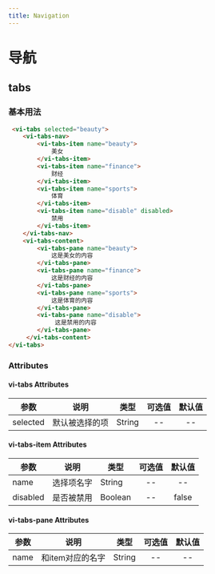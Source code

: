 ```yaml
---
title: Navigation
---
```

# 导航

## tabs

### 基本用法

<ClientOnly>
<tabs-demo></tabs-demo>
</ClientOnly>

```html
 <vi-tabs selected="beauty">
    <vi-tabs-nav>
        <vi-tabs-item name="beauty">
            美女
        </vi-tabs-item>
        <vi-tabs-item name="finance">
            财经
        </vi-tabs-item>
        <vi-tabs-item name="sports">
            体育
        </vi-tabs-item>
        <vi-tabs-item name="disable" disabled>
            禁用
        </vi-tabs-item>
    </vi-tabs-nav>
    <vi-tabs-content>
        <vi-tabs-pane name="beauty">
            这是美女的内容
        </vi-tabs-pane>
        <vi-tabs-pane name="finance">
            这是财经的内容
        </vi-tabs-pane>
        <vi-tabs-pane name="sports">
            这是体育的内容
        </vi-tabs-pane>
        <vi-tabs-pane name="disable">
             这是禁用的内容
        </vi-tabs-pane>
     </vi-tabs-content>
</vi-tabs>
```

### Attributes

#### vi-tabs Attributes

| 参数 | 说明 | 类型 | 可选值 | 默认值 |
| ------- | ------ | ------ | :------: | :------: |
| selected | 默认被选择的项 | String | -- | -- |

#### vi-tabs-item Attributes

| 参数 | 说明 | 类型 | 可选值 | 默认值 |
| ------- | ------ | ------ | :------: | :------: |
| name | 选择项名字 | String | -- | -- |
| disabled | 是否被禁用 | Boolean | -- | false |

#### vi-tabs-pane Attributes

| 参数 | 说明 | 类型 | 可选值 | 默认值 |
| ------- | ------ | ------ | :------: | :------: |
| name | 和item对应的名字 | String | -- | -- |

<ClientOnly>
<box-sizing></box-sizing>
</ClientOnly>